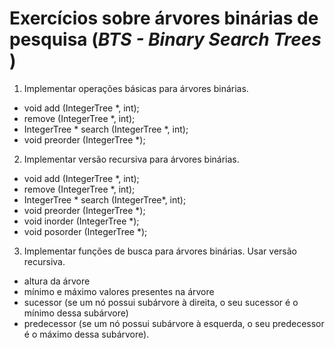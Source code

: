 # Exercícios sobre árvores binárias de pesquisa (_BTS - Binary Search Trees_ )


1. Implementar operações básicas para árvores binárias.

- void add (IntegerTree *, int);
- remove (IntegerTree *, int);
- IntegerTree * search (IntegerTree *, int);
- void preorder (IntegerTree *);

2. Implementar versão recursiva para árvores binárias.

- void add (IntegerTree *, int);
- remove (IntegerTree *, int);
- IntegerTree * search (IntegerTree*, int);
- void preorder (IntegerTree *);
- void inorder (IntegerTree *);
- void posorder (IntegerTree *);

3. Implementar funções de busca para árvores binárias. Usar versão recursiva.

- altura da árvore
- mínimo e máximo valores presentes na árvore
- sucessor (se um nó possui subárvore à direita, o seu sucessor é o mínimo dessa subárvore)
- predecessor (se um nó possui subárvore à esquerda, o seu predecessor é o máximo dessa subárvore).
